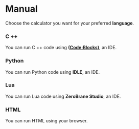 # Manual
Choose the calculator you want for your preferred **language**.
### C ++
You can run C ++ code using **([Code:Blocks](http://www.codeblocks.org))**, an IDE.
### Python
You can run Python code using **IDLE**, an IDE.
### Lua
You can run Lua code using **ZeroBrane Studio**, an IDE.
### HTML
You can run HTML using your browser.